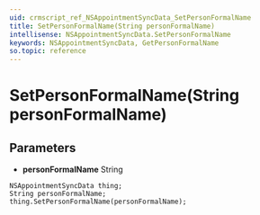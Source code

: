 ```yaml
---
uid: crmscript_ref_NSAppointmentSyncData_SetPersonFormalName
title: SetPersonFormalName(String personFormalName)
intellisense: NSAppointmentSyncData.SetPersonFormalName
keywords: NSAppointmentSyncData, GetPersonFormalName
so.topic: reference
---
```


# SetPersonFormalName(String personFormalName)

## Parameters

* **personFormalName** String

```crmscript
NSAppointmentSyncData thing;
String personFormalName;
thing.SetPersonFormalName(personFormalName);
```

